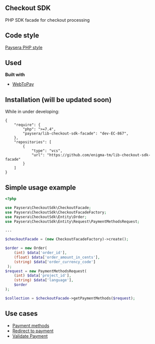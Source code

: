 ## Checkout SDK
PHP SDK facade for checkout processing

## Code style
[Paysera PHP style](https://github.com/paysera/php-style-guide)

## Used
<b>Built with</b>
- [WebToPay](https://github.com/paysera/lib-webtopay)

## Installation (will be updated soon)
While in under developing:
```
{
    "require": {
        "php": ">=7.4",
        "paysera/lib-checkout-sdk-facade": "dev-EC-867",
    },
    "repositories": [
        {
            "type": "vcs",
            "url": "https://github.com/enigma-tm/lib-checkout-sdk-facade"
        }
    ]
}
```

## Simple usage example

```php
<?php

use Paysera\CheckoutSdk\CheckoutFacade;
use Paysera\CheckoutSdk\CheckoutFacadeFactory;
use Paysera\CheckoutSdk\Entity\Order;
use Paysera\CheckoutSdk\Entity\Request\PaymentMethodsRequest;

...

$checkoutFacade = (new CheckoutFacadeFactory)->create();

$order = new Order(
    (int) $data['order_id'],
    (float) $data['order_amount_in_cents'],
    (string) $data['order_currency_code']
 );
$request = new PaymentMethodsRequest(
    (int) $data['project_id'],
    (string) $data['language'],
    $order
);

$collection = $checkoutFacade->getPaymentMethods($request);
```

## Use cases
- [Payment methods](docs/PAYMENT_METHODS.md)
- [Redirect to payment](docs/REDIRECT_TO_PAYMENT.md)
- [Validate Payment](docs/VALIDATE_PAYMENT.md)
